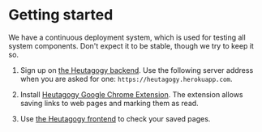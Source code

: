 # Getting started
We have a continuous deployment system, which is used for testing all system components. Don't expect it to be stable, though we try to keep it so.

1. Sign up on [the Heutagogy backend](https://heutagogy.herokuapp.com/user/register).
   Use the following server address when you are asked for one: `https://heutagogy.herokuapp.com`.

2. Install [Heutagogy Google Chrome Extension](https://chrome.google.com/webstore/detail/heutagogy/dcjclncadeblkbflledfnlldlidmjnhj).
   The extension allows saving links to web pages and marking them as read.

3. Use [the Heutagogy frontend](https://app.heutagogy.io/) to check your saved pages.

